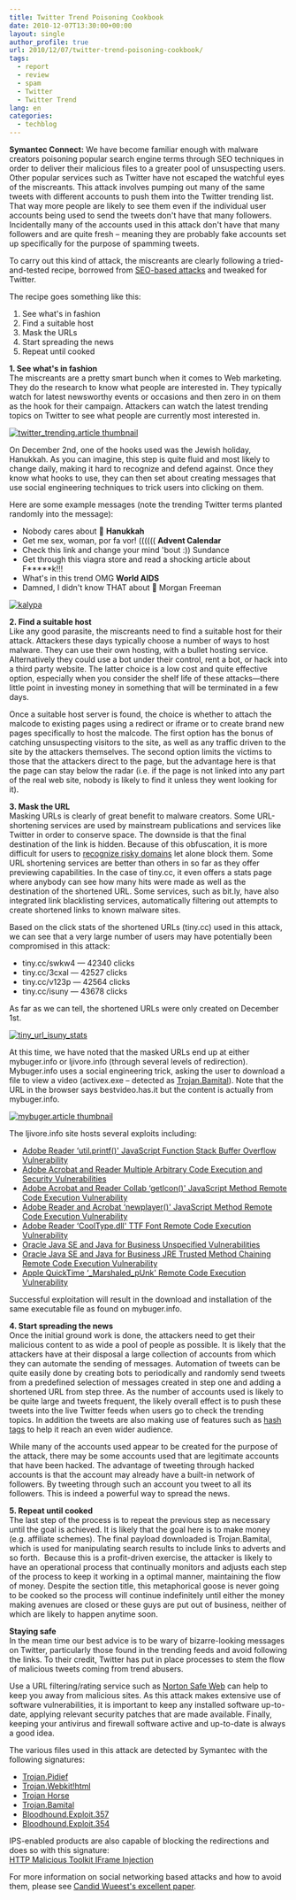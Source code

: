 ```yaml
---
title: Twitter Trend Poisoning Cookbook
date: 2010-12-07T13:30:00+00:00
layout: single
author_profile: true
url: 2010/12/07/twitter-trend-poisoning-cookbook/
tags:
  - report
  - review
  - spam
  - Twitter
  - Twitter Trend
lang: en
categories: 
  - techblog
---
```

**Symantec Connect:** We have become familiar enough with malware creators poisoning popular search engine terms through SEO techniques in order to deliver their malicious files to a greater pool of unsuspecting users. Other popular services such as Twitter have not escaped the watchful eyes of the miscreants. This attack involves pumping out many of the same tweets with different accounts to push them into the Twitter trending list. That way more people are likely to see them even if the individual user accounts being used to send the tweets don't have that many followers. Incidentally many of the accounts used in this attack don't have that many followers and are quite fresh – meaning they are probably fake accounts set up specifically for the purpose of spamming tweets.

To carry out this kind of attack, the miscreants are clearly following a tried-and-tested recipe, borrowed from [SEO-based attacks](http://www.symantec.com/connect/blogs/evolution-seo-poisoning) and tweaked for Twitter.

The recipe goes something like this:

  1. See what's in fashion 
  2. Find a suitable host 
  3. Mask the URLs 
  4. Start spreading the news 
  5. Repeat until cooked

**1. See what's in fashion**  
The miscreants are a pretty smart bunch when it comes to Web marketing. They do the research to know what people are interested in. They typically watch for latest newsworthy events or occasions and then zero in on them as the hook for their campaign. Attackers can watch the latest trending topics on Twitter to see what people are currently most interested in.

[![twitter_trending.article thumbnail](http://lh4.ggpht.com/_vaUVXcmC3OI/TP4vyRDYcQI/AAAAAAAADaU/cPi0eZrIO6s/twitter_trending.article%20thumbnail_thumb%5B1%5D.png?imgmax=800 "twitter_trending.article thumbnail")](http://lh5.ggpht.com/_vaUVXcmC3OI/TP4vv5ozQ6I/AAAAAAAADaQ/RfvQsA5OeOs/s1600-h/twitter_trending.article%20thumbnail%5B3%5D.png)

On December 2nd, one of the hooks used was the Jewish holiday, Hanukkah. As you can imagine, this step is quite fluid and most likely to change daily, making it hard to recognize and defend against. Once they know what hooks to use, they can then set about creating messages that use social engineering techniques to trick users into clicking on them.

Here are some example messages (note the trending Twitter terms planted randomly into the message):

  * Nobody cares about 🙂 **Hanukkah** 
  * Get me sex, woman, por fa vor! (((((( **Advent Calendar** 
  * Check this link and change your mind 'bout :)) Sundance 
  * Get through this viagra store and read a shocking article about F\*****k!!! 
  * What's in this trend OMG **World AIDS** 
  * Damned, I didn't know THAT about 🙁 Morgan Freeman

[![kalypa](http://lh3.ggpht.com/_vaUVXcmC3OI/TP4v3NXMdBI/AAAAAAAADac/mB7TV6iQtr0/kalypa_thumb%5B1%5D.png?imgmax=800 "kalypa")](http://lh6.ggpht.com/_vaUVXcmC3OI/TP4v0u-Z_SI/AAAAAAAADaY/9tPDnclYnNQ/s1600-h/kalypa%5B3%5D.png)

**2. Find a suitable host**  
Like any good parasite, the miscreants need to find a suitable host for their attack. Attackers these days typically choose a number of ways to host malware. They can use their own hosting, with a bullet hosting service. Alternatively they could use a bot under their control, rent a bot, or hack into a third party website. The latter choice is a low cost and quite effective option, especially when you consider the shelf life of these attacks—there little point in investing money in something that will be terminated in a few days.

Once a suitable host server is found, the choice is whether to attach the malcode to existing pages using a redirect or iframe or to create brand new pages specifically to host the malcode. The first option has the bonus of catching unsuspecting visitors to the site, as well as any traffic driven to the site by the attackers themselves. The second option limits the victims to those that the attackers direct to the page, but the advantage here is that the page can stay below the radar (i.e. if the page is not linked into any part of the real web site, nobody is likely to find it unless they went looking for it).

**3. Mask the URL**  
Masking URLs is clearly of great benefit to malware creators. Some URL-shortening services are used by mainstream publications and services like Twitter in order to conserve space. The downside is that the final destination of the link is hidden. Because of this obfuscation, it is more difficult for users to [recognize risky domains](http://www.symantec.com/connect/blogs/tinyurl-tiny-fear) let alone block them. Some URL shortening services are better than others in so far as they offer previewing capabilities. In the case of tiny.cc, it even offers a stats page where anybody can see how many hits were made as well as the destination of the shortened URL. Some services, such as bit.ly, have also integrated link blacklisting services, automatically filtering out attempts to create shortened links to known malware sites.

Based on the click stats of the shortened URLs (tiny.cc) used in this attack, we can see that a very large number of users may have potentially been compromised in this attack:

  * tiny.cc/swkw4 — 42340 clicks 
  * tiny.cc/3cxal — 42527 clicks 
  * tiny.cc/v123p — 42564 clicks 
  * tiny.cc/isuny — 43678 clicks

As far as we can tell, the shortened URLs were only created on December 1st.

[![tiny_url_isuny_stats](http://lh4.ggpht.com/_vaUVXcmC3OI/TP4v6f9o97I/AAAAAAAADak/Ckkdl3qL9TM/tiny_url_isuny_stats_thumb%5B2%5D.png?imgmax=800 "tiny_url_isuny_stats")](http://lh5.ggpht.com/_vaUVXcmC3OI/TP4v4oJIa7I/AAAAAAAADag/I9zEnyXB45g/s1600-h/tiny_url_isuny_stats%5B4%5D.png)

At this time, we have noted that the masked URLs end up at either mybuger.info or ljivore.info (through several levels of redirection). Mybuger.info uses a social engineering trick, asking the user to download a file to view a video (activex.exe – detected as [Trojan.Bamital](http://www.symantec.com/security_response/writeup.jsp?docid=2010-070108-5941-99)). Note that the URL in the browser says bestvideo.has.it but the content is actually from mybuger.info.

[![mybuger.article thumbnail](http://lh6.ggpht.com/_vaUVXcmC3OI/TP4v-LY3vEI/AAAAAAAADas/S0wRR51PbK4/mybuger.article%20thumbnail_thumb%5B1%5D.jpg?imgmax=800 "mybuger.article thumbnail")](http://lh5.ggpht.com/_vaUVXcmC3OI/TP4v8PGqeQI/AAAAAAAADao/pF9oyC0OGZc/s1600-h/mybuger.article%20thumbnail%5B3%5D.jpg)

The ljivore.info site hosts several exploits including:

  * [Adobe Reader &#8216;util.printf()' JavaScript Function Stack Buffer Overflow Vulnerability](http://www.securityfocus.com/bid/30035)
  * [Adobe Acrobat and Reader Multiple Arbitrary Code Execution and Security Vulnerabilities](http://www.securityfocus.com/bid/27641)
  * [Adobe Acrobat and Reader Collab &#8216;getIcon()' JavaScript Method Remote Code Execution Vulnerability](http://www.securityfocus.com/bid/34169)
  * [Adobe Reader and Acrobat &#8216;newplayer()' JavaScript Method Remote Code Execution Vulnerability](http://www.securityfocus.com/bid/37331)
  * [Adobe Reader &#8216;CoolType.dll' TTF Font Remote Code Execution Vulnerability](http://www.securityfocus.com/bid/43057)
  * [Oracle Java SE and Java for Business Unspecified Vulnerabilities](http://www.securityfocus.com/bid/39492)
  * [Oracle Java SE and Java for Business JRE Trusted Method Chaining Remote Code Execution Vulnerability](http://www.securityfocus.com/bid/39065)
  * [Apple QuickTime &#8216;\_Marshaled\_pUnk' Remote Code Execution Vulnerability](http://www.securityfocus.com/bid/42841)

Successful exploitation will result in the download and installation of the same executable file as found on mybuger.info.

**4. Start spreading the news**  
Once the initial ground work is done, the attackers need to get their malicious content to as wide a pool of people as possible. It is likely that the attackers have at their disposal a large collection of accounts from which they can automate the sending of messages. Automation of tweets can be quite easily done by creating bots to periodically and randomly send tweets from a predefined selection of messages created in step one and adding a shortened URL from step three. As the number of accounts used is likely to be quite large and tweets frequent, the likely overall effect is to push these tweets into the live Twitter feeds when users go to check the trending topics. In addition the tweets are also making use of features such as [hash tags](http://www.securityfocus.com/bid/42841) to help it reach an even wider audience.

While many of the accounts used appear to be created for the purpose of the attack, there may be some accounts used that are legitimate accounts that have been hacked. The advantage of tweeting through hacked accounts is that the account may already have a built-in network of followers. By tweeting through such an account you tweet to all its followers. This is indeed a powerful way to spread the news.

**5. Repeat until cooked**  
The last step of the process is to repeat the previous step as necessary until the goal is achieved. It is likely that the goal here is to make money (e.g. affiliate schemes). The final payload downloaded is Trojan.Bamital, which is used for manipulating search results to include links to adverts and so forth.  Because this is a profit-driven exercise, the attacker is likely to have an operational process that continually monitors and adjusts each step of the process to keep it working in a optimal manner, maintaining the flow of money. Despite the section title, this metaphorical goose is never going to be cooked so the process will continue indefinitely until either the money making avenues are closed or these guys are put out of business, neither of which are likely to happen anytime soon.

**Staying safe**  
In the mean time our best advice is to be wary of bizarre-looking messages on Twitter, particularly those found in the trending feeds and avoid following the links. To their credit, Twitter has put in place processes to stem the flow of malicious tweets coming from trend abusers.

Use a URL filtering/rating service such as [Norton Safe Web](http://safeweb.norton.com/) can help to keep you away from malicious sites. As this attack makes extensive use of software vulnerabilities, it is important to keep any installed software up-to-date, applying relevant security patches that are made available. Finally, keeping your antivirus and firewall software active and up-to-date is always a good idea.

The various files used in this attack are detected by Symantec with the following signatures:

  * [Trojan.Pidief](http://www.symantec.com/security_response/writeup.jsp?docid=2009-121708-1022-99)
  * [Trojan.Webkit!html](http://www.symantec.com/security_response/writeup.jsp?docid=2007-100915-0239-99)
  * [Trojan Horse](http://www.symantec.com/security_response/writeup.jsp?docid=2004-021914-2822-99)
  * [Trojan.Bamital](http://www.symantec.com/security_response/writeup.jsp?docid=2010-070108-5941-99)
  * [Bloodhound.Exploit.357](http://www.symantec.com/security_response/writeup.jsp?docid=2010-090901-2159-99)
  * [Bloodhound.Exploit.354](http://www.symantec.com/security_response/writeup.jsp?docid=2010-090107-0426-99)

IPS-enabled products are also capable of blocking the redirections and does so with this signature:  
[HTTP Malicious Toolkit IFrame Injection](http://www.symantec.com/business/security_response/attacksignatures/detail.jsp?asid=23444)

For more information on social networking based attacks and how to avoid them, please see [Candid Wueest's excellent paper](http://www.symantec.com/content/en/us/enterprise/media/security_response/whitepapers/the_risks_of_social_networking.pdf).